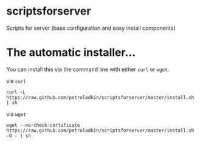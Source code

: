 scriptsforserver
================

Scripts for server (base configuration and easy install components)



The automatic installer…
=============

You can install this via the command line with either `curl` or `wget`.

via `curl`

    curl -L https://raw.github.com/petroladkin/scriptsforserver/master/install.sh | sh

via `wget`

    wget --no-check-certificate https://raw.github.com/petroladkin/scriptsforserver/master/install.sh -O - | sh

